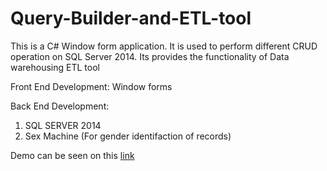 # Query-Builder-and-ETL-tool
This is a C# Window form application. It is used to perform different CRUD operation on SQL Server 2014. Its provides the functionality of Data warehousing ETL tool

Front End Development:
Window forms

Back End Development:
1) SQL SERVER 2014
2) Sex Machine (For gender identifaction of records)


Demo can be seen on this [link](https://youtu.be/ozD6L5GmkNM)

